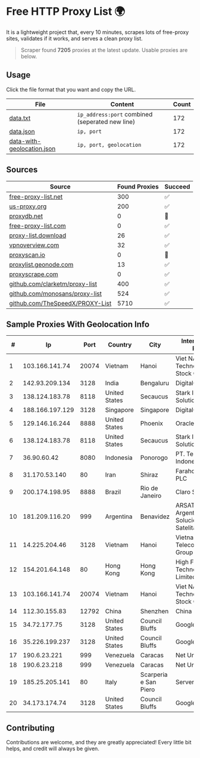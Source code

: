 
# Free HTTP Proxy List 🌍

It is a lightweight project that, every 10 minutes, scrapes lots of free-proxy sites, validates if it works, and serves a clean proxy list.


> Scraper found **7205** proxies at the latest update. Usable proxies are below.

## Usage

Click the file format that you want and copy the URL.


|File|Content|Count|
|----|-------|-----|
|[data.txt](https://raw.githubusercontent.com/themiralay/Proxy-List-World/master/data.txt)|`ip_address:port` combined (seperated new line)|172|
|[data.json](https://raw.githubusercontent.com/themiralay/Proxy-List-World/master/data.json)|`ip, port`|172|
|[data-with-geolocation.json](https://raw.githubusercontent.com/themiralay/Proxy-List-World/master/data-with-geolocation.json)|`ip, port, geolocation`|172|

## Sources

|Source|Found Proxies|Succeed|
|------|-------------|-------|
|[free-proxy-list.net](https://free-proxy-list.net)|300|✅|
|[us-proxy.org](https://www.us-proxy.org)|200|✅|
|[proxydb.net](http://proxydb.net)|0|🚫|
|[free-proxy-list.com](https://free-proxy-list.com/?page=&port=&type%5B%5D=http&type%5B%5D=https&up_time=0&search=Search)|0|✅|
|[proxy-list.download](https://www.proxy-list.download/HTTP)|26|✅|
|[vpnoverview.com](https://vpnoverview.com/privacy/anonymous-browsing/free-proxy-servers)|32|✅|
|[proxyscan.io](https://www.proxyscan.io)|0|🚫|
|[proxylist.geonode.com](https://proxylist.geonode.com/api/proxy-list?limit=300&page=1&sort_by=lastChecked&sort_type=desc&protocols=http,https)|13|✅|
|[proxyscrape.com](https://api.proxyscrape.com/v2/?request=displayproxies&protocol=http&timeout=10000&country=all&ssl=all&anonymity=all)|0|✅|
|[github.com/clarketm/proxy-list](https://raw.githubusercontent.com/clarketm/proxy-list/master/proxy-list-raw.txt)|400|✅|
|[github.com/monosans/proxy-list](https://raw.githubusercontent.com/monosans/proxy-list/main/proxies/http.txt)|524|✅|
|[github.com/TheSpeedX/PROXY-List](https://raw.githubusercontent.com/TheSpeedX/PROXY-List/master/http.txt)|5710|✅|


## Sample Proxies With Geolocation Info

|#|Ip|Port|Country|City|Internet Service Provider|
|-|--|----|-------|----|-------------------------|
|1|103.166.141.74|20074|Vietnam|Hanoi|Viet NAM Cloud Technology Joint Stock Company|
|2|142.93.209.134|3128|India|Bengaluru|DigitalOcean, LLC|
|3|138.124.183.78|8118|United States|Secaucus|Stark Industries Solutions LTD|
|4|188.166.197.129|3128|Singapore|Singapore|DigitalOcean, LLC|
|5|129.146.16.244|8888|United States|Phoenix|Oracle Corporation|
|6|138.124.183.78|8118|United States|Secaucus|Stark Industries Solutions LTD|
|7|36.90.60.42|8080|Indonesia|Ponorogo|PT. Telekomunikasi Indonesia|
|8|31.170.53.140|80|Iran|Shiraz|Farahoosh Dena PLC|
|9|200.174.198.95|8888|Brazil|Rio de Janeiro|Claro S.A|
|10|181.209.116.20|999|Argentina|Benavidez|ARSAT - Empresa Argentina de Soluciones Satelitales S.A|
|11|14.225.204.46|3128|Vietnam|Hanoi|Vietnam Posts and Telecommunications Group|
|12|154.201.64.148|80|Hong Kong|Hong Kong|High Family Technology Co., Limited|
|13|103.166.141.74|20074|Vietnam|Hanoi|Viet NAM Cloud Technology Joint Stock Company|
|14|112.30.155.83|12792|China|Shenzhen|China Mobile|
|15|34.72.177.75|3128|United States|Council Bluffs|Google LLC|
|16|35.226.199.237|3128|United States|Council Bluffs|Google LLC|
|17|190.6.23.221|999|Venezuela|Caracas|Net Uno|
|18|190.6.23.218|999|Venezuela|Caracas|Net Uno|
|19|185.25.205.141|80|Italy|Scarperia e San Piero|Servereasy Italy|
|20|34.173.174.74|3128|United States|Council Bluffs|Google LLC|



## Contributing

Contributions are welcome, and they are greatly appreciated! Every
little bit helps, and credit will always be given.

